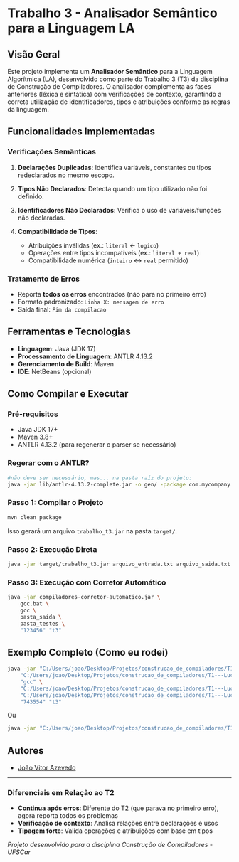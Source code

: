 # Trabalho 3 - Analisador Semântico para a Linguagem LA

## Visão Geral
Este projeto implementa um **Analisador Semântico** para a Linguagem Algorítmica (LA), desenvolvido como parte do Trabalho 3 (T3) da disciplina de Construção de Compiladores. O analisador complementa as fases anteriores (léxica e sintática) com verificações de contexto, garantindo a correta utilização de identificadores, tipos e atribuições conforme as regras da linguagem.

## Funcionalidades Implementadas

### Verificações Semânticas
1. **Declarações Duplicadas**: Identifica variáveis, constantes ou tipos redeclarados no mesmo escopo.
2. **Tipos Não Declarados**: Detecta quando um tipo utilizado não foi definido.
3. **Identificadores Não Declarados**: Verifica o uso de variáveis/funções não declaradas.
4. **Compatibilidade de Tipos**:

   - Atribuições inválidas (ex.: `literal` ← `logico`)
   - Operações entre tipos incompatíveis (ex.: `literal + real`)
   - Compatibilidade numérica (`inteiro` ↔ `real` permitido)

### Tratamento de Erros

- Reporta **todos os erros** encontrados (não para no primeiro erro)
- Formato padronizado: `Linha X: mensagem de erro`
- Saída final: `Fim da compilacao`

## Ferramentas e Tecnologias
- **Linguagem**: Java (JDK 17)
- **Processamento de Linguagem**: ANTLR 4.13.2
- **Gerenciamento de Build**: Maven
- **IDE**: NetBeans (opcional)

## Como Compilar e Executar

### Pré-requisitos
- Java JDK 17+
- Maven 3.8+
- ANTLR 4.13.2 (para regenerar o parser se necessário)


### Regerar com o ANTLR?

```bash
#não deve ser necessário, mas... na pasta raíz do projeto:
java -jar lib/antlr-4.13.2-complete.jar -o gen/ -package com.mycompany.trabalho_t3 -visitor -no-listener grammar/ParserLA.g4
```


### Passo 1: Compilar o Projeto

```bash
mvn clean package
```
Isso gerará um arquivo `trabalho_t3.jar` na pasta `target/`.

### Passo 2: Execução Direta

```bash
java -jar target/trabalho_t3.jar arquivo_entrada.txt arquivo_saida.txt
```

### Passo 3: Execução com Corretor Automático

```bash
java -jar compiladores-corretor-automatico.jar \
    gcc.bat \
    gcc \
    pasta_saida \
    pasta_testes \
    "123456" "t3"
```

## Exemplo Completo (Como eu rodei)

```Bash
java -jar "C:/Users/joao/Desktop/Projetos/construcao_de_compiladores/T1---Lucredio/compiladores-corretor-automatico-1.0-SNAPSHOT-jar-with-dependencies.jar" \
    "C:/Users/joao/Desktop/Projetos/construcao_de_compiladores/T1---Lucredio/trabalho_t3/gcc.bat" \
    "gcc" \
    "C:/Users/joao/Desktop/Projetos/construcao_de_compiladores/T1---Lucredio/trabalho_t3/temp_saida" \
    "C:/Users/joao/Desktop/Projetos/construcao_de_compiladores/T1---Lucredio/casos-de-teste" \
    "743554" "t3"

```
Ou
```Bash
java -jar "C:/Users/joao/Desktop/Projetos/construcao_de_compiladores/T1---Lucredio/compiladores-corretor-automatico-1.0-SNAPSHOT-jar-with-dependencies.jar"     "C:/Users/joao/Desktop/Projetos/construcao_de_compiladores/T1---Lucredio/trabalho_t3/gcc.bat"     "gcc"     "C:/Users/joao/Desktop/Projetos/construcao_de_compiladores/T1---Lucredio/trabalho_t3/temp_saida"     "C:/Users/joao/Desktop/Projetos/construcao_de_compiladores/T1---Lucredio/casos-de-teste"     "743554" "t3"
```


## Autores
- [João Vitor Azevedo](https://github.com/JoaoVitorAzevedo)  

---

### Diferenciais em Relação ao T2
- **Continua após erros**: Diferente do T2 (que parava no primeiro erro), agora reporta todos os problemas
- **Verificação de contexto**: Analisa relações entre declarações e usos
- **Tipagem forte**: Valida operações e atribuições com base em tipos

*Projeto desenvolvido para a disciplina Construção de Compiladores - UFSCar*